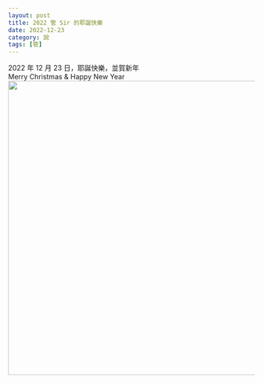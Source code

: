 ```yaml
---
layout: post
title: 2022 管 Sir 的耶誕快樂
date: 2022-12-23
category: 說
tags: [管]
---
```


2022 年 12 月 23 日，耶誕快樂，並賀新年<br>
Merry Christmas & Happy New Year<br>
<img src="/blog/assets/images/2022/2022xmas.jpg" style="width:600px"/>

<!-- more ->

這張賀卡可能是管 Sir 校長任內給我的最後一張賀卡了！
